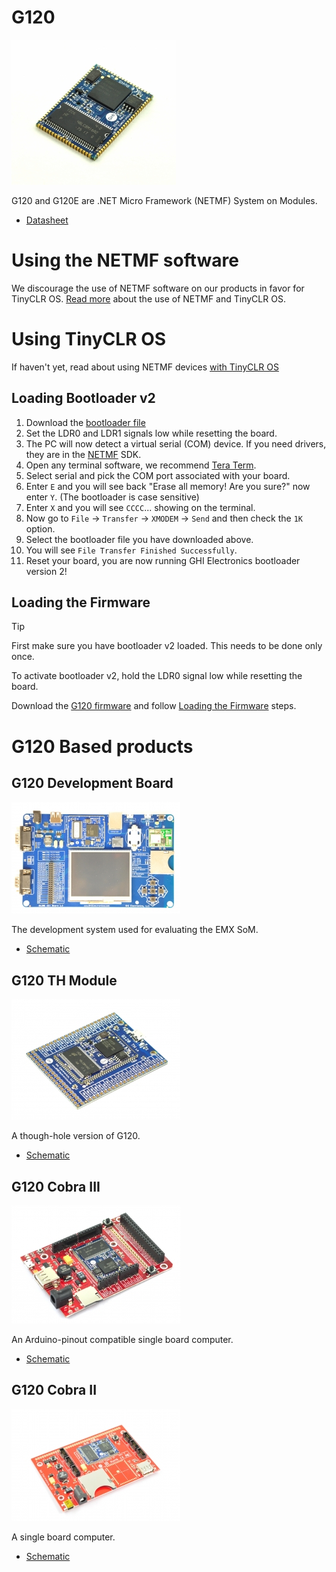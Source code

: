 # G120
![G120](images/g120.jpg)

G120 and G120E are .NET Micro Framework (NETMF) System on Modules.

* [Datasheet](http://files.ghielectronics.com/downloads/Documents/Datasheets/G120%20and%20G120E%20Datasheet.pdf)

# Using the NETMF software
We discourage the use of NETMF software on our products in favor for TinyCLR OS. [Read more](../legacy_products/netmf/intro.md) about the use of NETMF and TinyCLR OS.

# Using TinyCLR OS
If haven't yet, read about using NETMF devices [with TinyCLR OS](../legacy_products/netmf/intro.md#with-tinyclr-os)

## Loading Bootloader v2
1. Download the [bootloader file](../loaders/ghi_bootloader.md#g120)
2. Set the LDR0 and LDR1 signals low while resetting the board.
4. The PC will now detect a virtual serial (COM) device. If you need drivers, they are in the [NETMF](../legacy_products/netmf/intro.md) SDK.
5. Open any terminal software, we recommend [Tera Term](http://ttssh2.osdn.jp/).
6. Select serial and pick the COM port associated with your board.
7. Enter `E` and you will see back "Erase all memory! Are you sure?" now enter `Y`. (The bootloader is case sensitive)
8. Enter `X` and you will see `CCCC`... showing on the terminal.
9. Now go to `File` -> `Transfer` -> `XMODEM` -> `Send` and then check the `1K` option.
10. Select the bootloader file you have downloaded above.
11. You will see `File Transfer Finished Successfully`.
13. Reset your board, you are now running GHI Electronics bootloader version 2!

## Loading the Firmware

> [!Tip]
> First make sure you have bootloader v2 loaded. This needs to be done only once.

To activate bootloader v2, hold the LDR0 signal low while resetting the board.

Download the [G120 firmware](../../tinyclr/downloads.md#g120) and follow [Loading the Firmware](../loaders/ghi_bootloader.md#loading-the-firmware) steps.

# G120 Based products
## G120 Development Board
![G120 Dev Board](images/g120dev.jpg) 

The development system used for evaluating the EMX SoM.

* [Schematic](http://files.ghielectronics.com/downloads/Schematics/Systems/G120E%20Dev%20Board%20Schematic.pdf)

## G120 TH Module
![G120 TH Module](images/g120th.jpg) 

A though-hole version of G120.

* [Schematic](http://files.ghielectronics.com/downloads/Schematics/Systems/G120TH%20Schematic.pdf)

## G120 Cobra III
![FEZ Cobra III](images/fez_cobra_iii.jpg) 

An Arduino-pinout compatible single board computer.

* [Schematic](http://files.ghielectronics.com/downloads/Schematics/FEZ/FEZ%20Cobra%20III%20Schematic.pdf)

## G120 Cobra II
![FEZ Cobra II](images/fez_cobra_ii.jpg)  

A single board computer.

* [Schematic](http://files.ghielectronics.com/downloads/Schematics/FEZ/FEZ%20Cobra%20Schematic.pdf)

